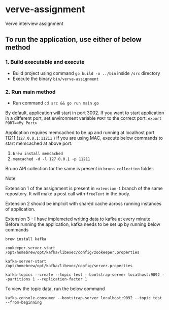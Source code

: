 # verve-assignment
Verve interview assignment

## To run the application, use either of below method

### 1. Build executable and execute
- Build project using command `go build -o ../bin` inside `/src` directory
- Execute the binary `bin/verve-assignment`

### 2. Run main method
- Run command `cd src && go run main.go`

By default, application will start in port 3002. If you want to start application in a different port, set environment variable `PORT` to the correct port.
`export PORT=<My Port>`

Application requires memcached to be up and running at localhost port 11211 (`127.0.0.1:11211` )
If you are using MAC, execute below commands to start memcached at above port.

1. `brew install memcached`
2. `memcached -d -l 127.0.0.1 -p 11211`

Bruno API collection for the same is present in `bruno collection` folder.

Note:

Extension 1 of the assignment is present in `extension-1` branch of the same repository. It will make a post call with `freeText` in the body.

Extension 2 should be implicit with shared cache across running instances of application.

Extension 3 - I have implemeted writing data to kafka at every minute. Before running the application, kafka needs to be set up by running below commands

```
brew install kafka

zookeeper-server-start /opt/homebrew/opt/kafka/libexec/config/zookeeper.properties

kafka-server-start /opt/homebrew/opt/kafka/libexec/config/server.properties

kafka-topics --create --topic test --bootstrap-server localhost:9092 --partitions 1 --replication-factor 1
```

To view the topic data, run the below command

`kafka-console-consumer --bootstrap-server localhost:9092 --topic test --from-beginning`